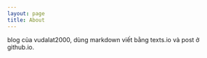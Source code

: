```yaml
---
layout: page
title: About
---
```


blog của vudalat2000, dùng markdown viết bằng texts.io và post ở github.io.
